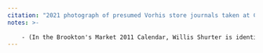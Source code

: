 ```yaml
---
citation: "2021 photograph of presumed Vorhis store journals taken at Caroline History Room, Slaterville Springs NY."
notes: >-
    
    - (In the Brookton's Market 2011 Calendar, Willis Shurter is identified as the first man sitting on the left in a famous photo of Frank F. Mulks that is also used for the cover image of "Around Caroline" by Partricia A. Brhel, 2016.)
---
```


